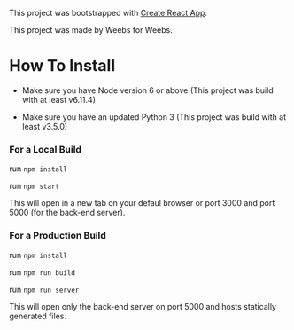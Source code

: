 This project was bootstrapped with [Create React App](https://github.com/facebookincubator/create-react-app).

This project was made by Weebs for Weebs.

# How To Install

* Make sure you have Node version 6 or above (This project was build with at least v6.11.4)

* Make sure you have an updated Python 3 (This project was build with at least v3.5.0)

### For a Local Build
run `npm install`

run `npm start`

This will open in a new tab on your defaul browser or port 3000 and port 5000 (for the back-end server).

### For a Production Build
run `npm install`

run `npm run build`

run `npm run server`

This will open only the back-end server on port 5000 and hosts statically generated files.